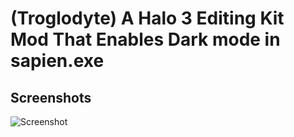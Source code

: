 # (Troglodyte) A Halo 3 Editing Kit Mod That Enables Dark mode in sapien.exe

## Screenshots

![Screenshot](https://github.com/jackrabbit72380/ho4kmmm/apps/H3EK/Preview.jpg)

